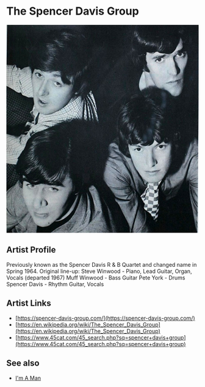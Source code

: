 # The Spencer Davis Group

![](../../assets/artists/The_Spencer_Davis_Group.png)

## Artist Profile

Previously known as the Spencer Davis R &amp; B Quartet and changed name in Spring 1964.
Original line-up:
Steve Winwood - Piano, Lead Guitar, Organ, Vocals (departed 1967)
Muff Winwood - Bass Guitar
Pete York - Drums
Spencer Davis - Rhythm Guitar, Vocals

## Artist Links

- [https://spencer-davis-group.com/](https://spencer-davis-group.com/)
- [https://en.wikipedia.org/wiki/The_Spencer_Davis_Group](https://en.wikipedia.org/wiki/The_Spencer_Davis_Group)
- [https://www.45cat.com/45_search.php?sq=spencer+davis+group](https://www.45cat.com/45_search.php?sq=spencer+davis+group)


## See also

- [I'm A Man](Im_A_Man.md)
